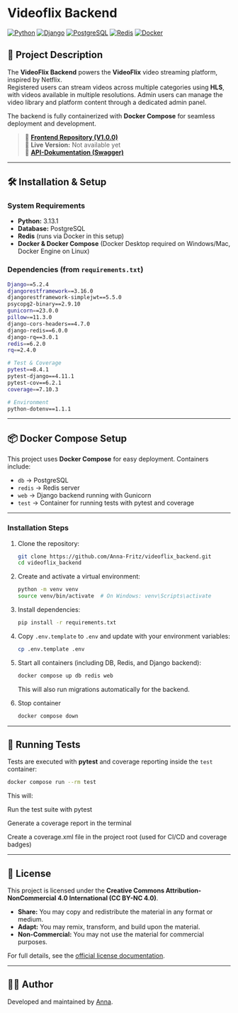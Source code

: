 # Videoflix Backend

[![Python](https://img.shields.io/badge/Python-3.13.1-blue)](https://www.python.org/)
[![Django](https://img.shields.io/badge/Django-5.2.4-green)](https://www.djangoproject.com/)
[![PostgreSQL](https://img.shields.io/badge/PostgreSQL-15-blue)](https://www.postgresql.org/)
[![Redis](https://img.shields.io/badge/Redis-7-red?logo=redis&logoColor=white)](https://redis.io/)
[![Docker](https://img.shields.io/badge/Docker-Compose-blue?logo=docker)](https://www.docker.com/)

## 📌 Project Description

The **VideoFlix Backend** powers the **VideoFlix** video streaming platform, inspired by Netflix.  
Registered users can stream videos across multiple categories using **HLS**, with videos available in multiple resolutions. Admin users can manage the video library and platform content through a dedicated admin panel.  

The backend is fully containerized with **Docker Compose** for seamless deployment and development.

> 🔗 **[Frontend Repository (V1.0.0)](https://github.com/Developer-Akademie-Backendkurs/project.Videoflix)**  
> 🔗 **Live Version:** Not available yet <br>
> 📖 **[API-Dokumentation (Swagger)](https://cdn.developerakademie.com/courses/Backend/EndpointDoku/index.html?name=videoflix)**

---

## 🛠 Installation & Setup

### System Requirements

- **Python:** 3.13.1
- **Database:** PostgreSQL
- **Redis** (runs via Docker in this setup)
- **Docker & Docker Compose** (Docker Desktop required on Windows/Mac, Docker Engine on Linux)

### Dependencies (from `requirements.txt`)
```sh
Django==5.2.4
djangorestframework==3.16.0
djangorestframework-simplejwt==5.5.0
psycopg2-binary==2.9.10
gunicorn==23.0.0
pillow==11.3.0
django-cors-headers==4.7.0
django-redis==6.0.0
django-rq==3.0.1
redis==6.2.0
rq==2.4.0

# Test & Coverage
pytest==8.4.1
pytest-django==4.11.1
pytest-cov==6.2.1
coverage==7.10.3

# Environment
python-dotenv==1.1.1
````

---

## 📦 Docker Compose Setup

This project uses **Docker Compose** for easy deployment. Containers include:

- `db` → PostgreSQL
- `redis` → Redis server
- `web` → Django backend running with Gunicorn
- `test` → Container for running tests with pytest and coverage

---

### Installation Steps

1. Clone the repository:
   ```sh
   git clone https://github.com/Anna-Fritz/videoflix_backend.git
   cd videoflix_backend

2. Create and activate a virtual environment:
   ```sh
   python -m venv venv
   source venv/bin/activate  # On Windows: venv\Scripts\activate

3. Install dependencies:
   ```sh
   pip install -r requirements.txt

4. Copy `.env.template` to `.env` and update with your environment variables:
   ```sh
   cp .env.template .env

5. Start all containers (including DB, Redis, and Django backend):
   ```sh
   docker compose up db redis web
   ```

   This will also run migrations automatically for the backend.

6. Stop container
   ```sh
   docker compose down

---


## 🧪 Running Tests

Tests are executed with **pytest** and coverage reporting inside the `test` container:
```sh
docker compose run --rm test
````

This will:

Run the test suite with pytest

Generate a coverage report in the terminal

Create a coverage.xml file in the project root (used for CI/CD and coverage badges)


---


## 📝 License

This project is licensed under the **Creative Commons Attribution-NonCommercial 4.0 International (CC BY-NC 4.0)**.

- **Share:** You may copy and redistribute the material in any format or medium.
- **Adapt:** You may remix, transform, and build upon the material.
- **Non-Commercial:** You may not use the material for commercial purposes.

For full details, see the [official license documentation](https://creativecommons.org/licenses/by-nc/4.0/).

---

## 👩‍💻 Author

Developed and maintained by [Anna](https://github.com/Anna-Fritz).
